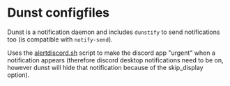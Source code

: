 # Dunst configfiles
Dunst is a notification daemon and includes `dunstify` to send notifications too (is compatible with `notify-send`).

Uses the [alertdiscord.sh](https://github.com/lars-vc/dotfiles/blob/root/private_dot_config/dunst/executable_alertdiscord.sh) script to make the discord app "urgent" when a notification appears (therefore discord desktop notifications need to be on, however dunst will hide that notification because of the skip_display option).
